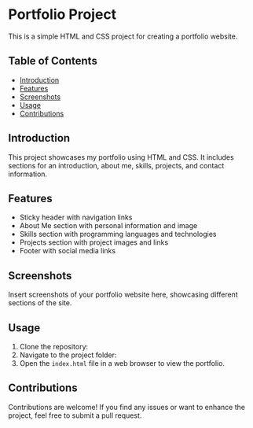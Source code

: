 # Portfolio Project

This is a simple HTML and CSS project for creating a portfolio website.

## Table of Contents

- [Introduction](#introduction)
- [Features](#features)
- [Screenshots](#screenshots)
- [Usage](#usage)
- [Contributions](#contributions)

## Introduction

This project showcases my portfolio using HTML and CSS. It includes sections for an introduction, about me, skills, projects, and contact information.

## Features

- Sticky header with navigation links
- About Me section with personal information and image
- Skills section with programming languages and technologies
- Projects section with project images and links
- Footer with social media links

## Screenshots

Insert screenshots of your portfolio website here, showcasing different sections of the site.

## Usage

1. Clone the repository:
2. Navigate to the project folder:
3. Open the `index.html` file in a web browser to view the portfolio.

## Contributions

Contributions are welcome! If you find any issues or want to enhance the project, feel free to submit a pull request.
